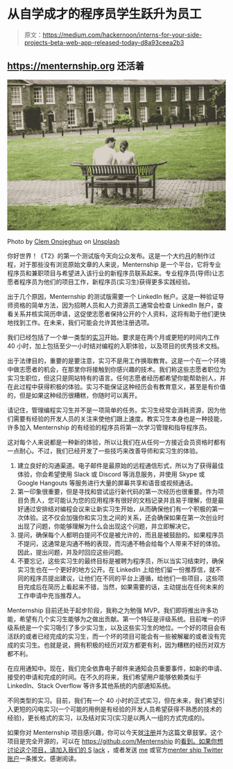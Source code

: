 # 从自学成才的程序员学生跃升为员工

> 原文：<https://medium.com/hackernoon/interns-for-your-side-projects-beta-web-app-released-today-d8a93ceea2b3>

## https://menternship.org 还活着

![](img/39a4089f668136253beee38fa6128410.png)

Photo by [Clem Onojeghuo](https://unsplash.com/photos/KAaAotRE6YY?utm_source=unsplash&utm_medium=referral&utm_content=creditCopyText) on [Unsplash](https://unsplash.com/?utm_source=unsplash&utm_medium=referral&utm_content=creditCopyText)

你好世界！《T2》的第一个测试版今天向公众发布。这是一个大约[月](https://hackernoon.com/interns-for-your-side-projects-2150eb125890)的制作过程，对于那些没有浏览原始文章的人来说，Menternship 是一个平台，它将专业程序员和兼职项目与希望进入该行业的新程序员联系起来。专业程序员(导师)让志愿者程序员为他们的项目工作，新程序员(实习生)获得更多实践经验。

出于几个原因，Menternship 的测试版需要一个 LinkedIn 帐户。这是一种验证导师资格的简单方法，因为招聘人员和人力资源员工通常会检查 LinkedIn 账户，查看关系并核实简历申请，这促使志愿者保持公开的个人资料，这将有助于他们更快地找到工作。在未来，我们可能会允许其他注册选项。

我们已经包括了一个单一类型的[实习](https://github.com/Menternship/overview/blob/master/officialInternships.md)开始。要求是在两个月或更短的时间内工作 40 小时，加上包括至少一小时结对编程的入职体验，以及项目的优秀技术文档。

出于法律目的，重要的是要注意，实习不是用工作换取教育。这是一个在一个环境中做志愿者的机会，在那里你将接触到你感兴趣的技术。我们称这些志愿者职位为实习生职位，但这只是网站特有的语言。任何志愿者经历都希望你能帮助别人，并在此过程中获得积极的体验。实习不能保证这种经历会有教育意义，甚至是有价值的，但是如果这种经历很糟糕，你随时可以离开。

请记住，管理编程实习生并不是一项简单的任务。实习生经常会消耗资源，因为他们需要有经验的开发人员的关注来使他们跟上速度。教实习生本身也是一种技能，许多加入 Menternship 的有经验的程序员将第一次学习管理和指导程序员。

这对每个人来说都是一种新的体验，所以让我们在从任何一方接近会员资格时都有一点耐心。不过，我们已经开发了一些技巧来改善导师和实习生的体验。

1.  建立良好的沟通渠道。电子邮件是最原始的远程通信形式，所以为了获得最佳体验，你会希望使用 Slack 或 Discord 等消息服务，并使用 Skype 或 Google Hangouts 等服务进行大量的屏幕共享和语音或视频通话。
2.  第一印象很重要，但是寻找和尝试运行新代码的第一次经历也很重要。作为项目负责人，您可能认为您的应用程序有很好的文档记录并且易于理解，但是最好通过安排结对编程会议来让新实习生开始，从而确保他们有一个积极的第一次体验。这不仅会加强你和实习生之间的关系，还会确保如果在第一次创业时出现了问题，你能够理解为什么会出现这个问题，并立即解决它。
3.  提问，确保每个人都明白提问不仅是被允许的，而且是被鼓励的。如果程序员不提问，这通常是沟通不畅的表现，而沟通不畅会给每个人带来不好的体验。因此，提出问题，并及时回应这些问题。
4.  不要忘记，这些实习生的最终目标是被聘为程序员，所以当实习结束时，确保实习生也在一个更好的地方公开。在 LinkedIn 上给他们留一份推荐信，就不同的程序员提出建议，让他们在不同的平台上遵循，给他们一些项目，这些项目完成后在简历上看起来不错，当然，如果需要的话，主动提出在任何未来的工作申请中充当推荐人。

Menternship 目前还处于起步阶段，我称之为勉强 MVP。我们即将推出许多功能，希望有几个实习生能够为之做出贡献。第一个特征是评级系统。目前唯一的评级系统是一个实习吸引了多少实习生，以及这些实习生的地位。一个好的项目会有活跃的或者已经完成的实习生，而一个坏的项目可能会有一些被解雇的或者没有完成的实习生。也就是说，拥有积极的经历对双方都更有利，因为糟糕的经历对双方都不利。

在应用通知中。现在，我们完全依靠电子邮件来通知会员重要事件，如新的申请、接受的申请和完成的时间。在不久的将来，我们希望用户能够依赖类似于 LinkedIn、Stack Overflow 等许多其他系统的内部通知系统。

不同类型的实习。目前，我们有一个 40 小时的正式实习，但在未来，我们希望引入更短的闪电实习(一个可能的用例是有经验的开发人员希望获得不熟悉的技术的经验)，更长格式的实习，以及结对实习(实习是以两人一组的方式完成的)。

如果你对 Menternship 项目感兴趣，你可以今天就[注册](https://menternship.org/?panel%5Blocation%5D=presignup&panel%5Bopen%5D=true)并为这篇文章鼓掌。这个项目是完全开源的，可以在 https://github.com/Menternship 的[看到。如果你想讨论这个项目，请加入我们的 S](https://github.com/Menternship) [lack](https://join.slack.com/t/menternship/shared_invite/MjQxODM1ODQ3NzE2LTE1MDU0ODI3MDQtNTM1MzlhMGYyOA) ，或者发送 [me](http://tweet) 或官方[menter ship Twitter 账户](https://twitter.com/menternships)一条推文。感谢阅读。